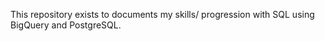
This repository exists to documents my skills/ progression with SQL using BigQuery and PostgreSQL.

